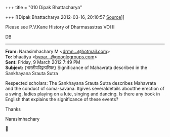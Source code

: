 +++
title = "010 Dipak Bhattacharya"

+++
[[Dipak Bhattacharya	2012-03-16, 20:10:57 [Source](https://groups.google.com/g/bvparishat/c/bXewHV8lccI)]]



  

Please see P.V.Kane History of Dharmasastras VOl II

DB  

------------------------------------------------------------------------

**From:** Narasimhachary M \<[drmn...@hotmail.com]()\>  
**To:** bhaatiya \<[bvpar...@googlegroups.com]()\>  
**Sent:** Friday, 9 March 2012 7:49 PM  
**Subject:** {भारतीयविद्वत्परिषत्} Significance of Mahavrata described in the Sankhayana Srauta Sutra  

  

  
Respected scholars: The Sankhayana Srauta Sutra describes Mahavrata and the conduct of soma-savana. Itgives severaldetails aboutthe erection of a swing, ladies playing on a lute, singing and dancing. Is there any book in English that explains the significance of these events?  
  
Thanks  
  
Narasimhachary  



